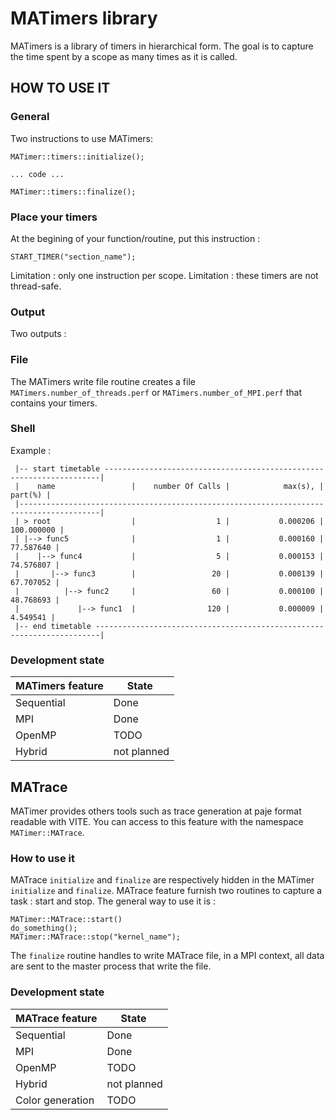 # MATimers library

MATimers is a library of timers in hierarchical form. The goal is to capture the time spent by a scope as many times as it is called.

## HOW TO USE IT

### General

Two instructions to use MATimers: 

```
MATimer::timers::initialize();

... code ...

MATimer::timers::finalize();
```

### Place your timers

At the begining of your function/routine, put this instruction :

```
START_TIMER("section_name");
```

Limitation : only one instruction per scope.
Limitation : these timers are not thread-safe.

### Output

Two outputs :

### File

The MATimers write file routine creates a file `MATimers.number_of_threads.perf` or `MATimers.number_of_MPI.perf` that contains your timers.

### Shell

Example :

```
 |-- start timetable ---------------------------------------------------------------------|
 |    name                 |    number Of Calls |            max(s), |            part(%) |
 |----------------------------------------------------------------------------------------|
 | > root                  |                  1 |           0.000206 |         100.000000 |
 | |--> func5              |                  1 |           0.000160 |          77.587640 |
 |    |--> func4           |                  5 |           0.000153 |          74.576807 |
 |       |--> func3        |                 20 |           0.000139 |          67.707052 |
 |          |--> func2     |                 60 |           0.000100 |          48.768693 |
 |             |--> func1  |                120 |           0.000009 |           4.549541 |
 |-- end timetable -----------------------------------------------------------------------|
```
### Development state

| MATimers feature  | State       |
|-------------------|-------------|
| Sequential        | Done        |
| MPI               | Done        |
| OpenMP            | TODO        |
| Hybrid            | not planned |


## MATrace

MATimer provides others tools such as trace generation at paje format readable with VITE. You can access to this feature with the namespace `MATimer::MATrace`.

### How to use it

MATrace `initialize` and `finalize` are respectively hidden in the MATimer `initialize` and `finalize`. MATrace feature furnish two routines to capture a task : start and stop. The general way to use it is :

```
MATimer::MATrace::start()
do_something();
MATimer::MATrace::stop("kernel_name");
```

The `finalize` routine handles to write MATrace file, in a MPI context, all data are sent to the master process that write the file.

### Development state

| MATrace feature  | State       |
|------------------|-------------|
| Sequential       | Done        |
| MPI              | Done        |
| OpenMP           | TODO        |
| Hybrid           | not planned |
| Color generation | TODO        |

